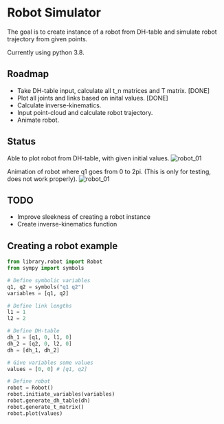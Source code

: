 # Robot Simulator
The goal is to create instance of a robot from DH-table and simulate robot trajectory from given points.

Currently using python 3.8.

## Roadmap
- Take DH-table input, calculate all t_n matrices and T matrix. [DONE]
- Plot all joints and links based on inital values. [DONE]
- Calculate inverse-kinematics.
- Input point-cloud and calculate robot trajectory.
- Animate robot. 

## Status
Able to plot robot from DH-table, with given initial values.
![robot_01](https://github.com/martinmaeland/Robot_Simulator/blob/master/media/robot_01.png)

Animation of robot where q1 goes from 0 to 2pi. (This is only for testing, does not work properly).
![robot_01](https://github.com/martinmaeland/Robot_Simulator/blob/master/media/robot_01.gif)

## TODO
- Improve sleekness of creating a robot instance
- Create inverse-kinematics function

## Creating a robot example

```python
from library.robot import Robot
from sympy import symbols

# Define symbolic variables
q1, q2 = symbols("q1 q2")
variables = [q1, q2]

# Define link lengths
l1 = 1
l2 = 2

# Define DH-table
dh_1 = [q1, 0, l1, 0]
dh_2 = [q2, 0, l2, 0]
dh = [dh_1, dh_2]

# Give variables some values
values = [0, 0] # [q1, q2]

# Define robot
robot = Robot()
robot.initiate_variables(variables)
robot.generate_dh_table(dh)
robot.generate_t_matrix()
robot.plot(values)
```
